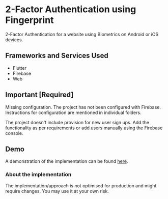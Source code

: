 # 2-Factor Authentication using Fingerprint
2-Factor Authentication for a website using Biometrics on Android or iOS devices.

## Frameworks and Services Used
* Flutter
* Firebase
* Web

## Important [Required]
Missing configuration. The project has not been configured with Firebase. Instructions for configuration are mentioned in individual folders.

The project doesn't include provision for new user sign ups. Add the functionality as per requirements or add users manually using the Firebase console.

## Demo

A demonstration of the implementation can be found [here]().

### About the implementation
The implementation/approach is not optimised for production and might require changes. You may use it at your own risk.
